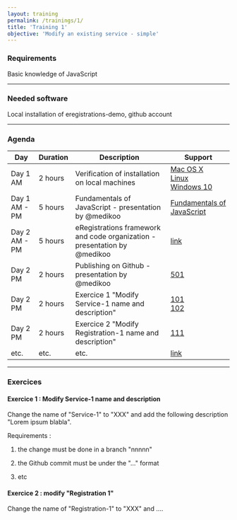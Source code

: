 ```yaml
---
layout: training
permalink: /trainings/1/
title: 'Training 1'
objective: 'Modify an existing service - simple'
---
```


### Requirements

Basic knowledge of JavaScript

----------

### Needed software

Local installation of eregistrations-demo, github account


----------

### Agenda


<table class="table table-bordered table-striped">
	<thead>
	  <tr>
	    <th>Day</th>
	    <th>Duration</th>
	    <th>Description</th>
	    <th>Support</th>
	  </tr>
	</thead>
	<tbody>
	  <tr>
	    <td>Day 1 AM</td>
	    <td>2 hours</td>
	    <td>Verification of installation on local machines</td>
	    <td><a href="/installation/mac-os-x">Mac OS X</a><br><a href="/installation/ubuntu">Linux</a><br><a href="/installation/windows10">Windows 10</a></td>
	  </tr>
	  <tr>
	    <td>Day 1 AM - PM</td>
	    <td>5 hours</td>
	    <td>Fundamentals of JavaScript - presentation by @medikoo</td>
	    <td><a href="/fundamentals">Fundamentals of JavaScript</a></td>
	  </tr>
	  <tr>
	    <td>Day 2 AM - PM</td>
	    <td>5 hours</td>
	    <td>eRegistrations framework and code organization - presentation by @medikoo</td>
	    <td><a href="/">link</a></td>
	  </tr>
	  <tr>
	    <td>Day 2 PM</td>
	    <td>2 hours</td>
	    <td>Publishing on Github - presentation by @medikoo</td>
	    <td><a href="/how-to/publish-a-change-in-the-live-app-using-github/">501</a></td>
	  </tr>
	  <tr>
	    <td>Day 2 PM</td>
	    <td>2 hours</td>
	    <td>Exercice 1 "Modify Service-1 name and description"</td>
	    <td><a href="/how-to/change-the-name-of-a-service/">101</a><br><a href="/how-to/change-the-description-of-a-service-from-my-account/">102</a></td>
	  </tr>
	  <tr>
	    <td>Day 2 PM</td>
	    <td>2 hours</td>
	    <td>Exercice 2 "Modify Registration-1 name and description"</td>
	    <td><a href="/how-to/change-the-name-and-the-short-name-of-a-registration/">111</a></td>
	  </tr>	
	  <tr>
	    <td>etc.</td>
	    <td>etc.</td>
	    <td>etc.</td>
	    <td><a href="">link</a></td>
	  </tr>		    	  
	</tbody>
</table>


----------

### Exercices

#### Exercice 1 : Modify Service-1 name and description

Change the name of "Service-1" to "XXX" and add the following description "Lorem ipsum blabla".

Requirements :
 
1. the change must be done in a branch "nnnnn"

2. the Github commit must be under the "..." format

3. etc


#### Exercice 2 : modify "Registration 1" 

Change the name of "Registration-1" to "XXX" and ....





